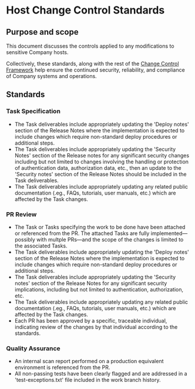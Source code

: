 # Host Change Control Standards

## Purpose and scope

This document discusses the controls applied to any modifications to sensitive Company hosts.


Collectively, these standards, along with the rest of the [Change Control Framework](../../change_control/Change%20Control%20Framework.md) help ensure the continued security, reliability, and compliance of Company systems and operations.



## Standards

### Task Specification

* The Task deliverables include appropriately updating the 'Deploy notes' section of the Release Notes where the implementation is expected to include changes which require non-standard deploy procedures or additional steps.
* The Task deliverables include appropriately updating the 'Security Notes' section of the Release notes for any significant security changes including but not limited to changes involving the handling or protection of authentication data, authorization data, etc., then an update to the 'Security notes' section of the Release Notes should be included in the Task deliverables.
* The Task deliverables include appropriately updating any related public documentation (.eg., FAQs, tutorials, user manuals, etc.) which are affected by the Task changes.

### PR Review

* The Task or Tasks specifying the work to be done have been attached or referenced from the PR. The attached Tasks are fully implemented—possibly with multple PRs—and the scope of the changes is limited to the associated Tasks.
* The Task deliverables include appropriately updating the 'Deploy notes' section of the Release Notes where the implementation is expected to include changes which require non-standard deploy procedures or additional steps.
* The Task deliverables include appropriately updating the 'Security notes' section of the Release Notes for any significant security implications, including but not limited to authentication, authorization, etc.
* The Task deliverables include appropriately updating any related public documentation (.eg., FAQs, tutorials, user manuals, etc.) which are affected by the Task changes.
* Each PR has been approved by a specific, traceable individual, indicating review of the changes by that individual according to the standards.

### Quality Assurance

* An internal scan report performed on a production equivalent environment is referenced from the PR.
* All non-passing tests have been clearly flagged and are addressed in a 'test-exceptions.txt' file included in the work branch history.
